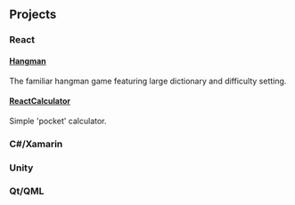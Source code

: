 
## Projects

### React

#### [Hangman](hangman/index.html)
The familiar hangman game featuring large dictionary and difficulty setting.

#### [ReactCalculator](ReactCalculator/index.html)
Simple 'pocket' calculator.

### C#/Xamarin


### Unity


### Qt/QML

